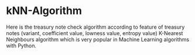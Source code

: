 # kNN-Algorithm
Here is the treasury note check algorithm according to feature of treasury notes (variant, coefficient value, lowness value, entropy value)
K-Nearest Neighbours algorithm which is very popular in Machine Learning algorithms with Python.
